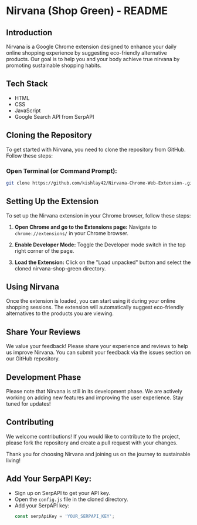 # Nirvana (Shop Green) - README

## Introduction

Nirvana is a Google Chrome extension designed to enhance your daily online shopping experience by suggesting eco-friendly alternative products. Our goal is to help you and your body achieve true nirvana by promoting sustainable shopping habits.

## Tech Stack

- HTML
- CSS
- JavaScript
- Google Search API from SerpAPI

## Cloning the Repository

To get started with Nirvana, you need to clone the repository from GitHub. Follow these steps:

### Open Terminal (or Command Prompt):

```bash
git clone https://github.com/kishlay42/Nirvana-Chrome-Web-Extension-.git
```


## Setting Up the Extension
To set up the Nirvana extension in your Chrome browser, follow these steps:

1. **Open Chrome and go to the Extensions page:**
   Navigate to `chrome://extensions/` in your Chrome browser.

2. **Enable Developer Mode:**
   Toggle the Developer mode switch in the top right corner of the page.

3. **Load the Extension:**
   Click on the "Load unpacked" button and select the cloned nirvana-shop-green directory.

## Using Nirvana
Once the extension is loaded, you can start using it during your online shopping sessions. The extension will automatically suggest eco-friendly alternatives to the products you are viewing.

## Share Your Reviews
We value your feedback! Please share your experience and reviews to help us improve Nirvana. You can submit your feedback via the issues section on our GitHub repository.

## Development Phase
Please note that Nirvana is still in its development phase. We are actively working on adding new features and improving the user experience. Stay tuned for updates!

## Contributing
We welcome contributions! If you would like to contribute to the project, please fork the repository and create a pull request with your changes.

Thank you for choosing Nirvana and joining us on the journey to sustainable living!

## Add Your SerpAPI Key:
- Sign up on SerpAPI to get your API key.
- Open the `config.js` file in the cloned directory.
- Add your SerpAPI key:
  ```javascript
  const serpApiKey = 'YOUR_SERPAPI_KEY';
